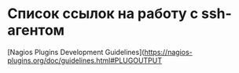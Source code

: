 # Список ссылок на работу с ssh-агентом

[Nagios Plugins Development Guidelines](https://nagios-plugins.org/doc/guidelines.html#PLUGOUTPUT

